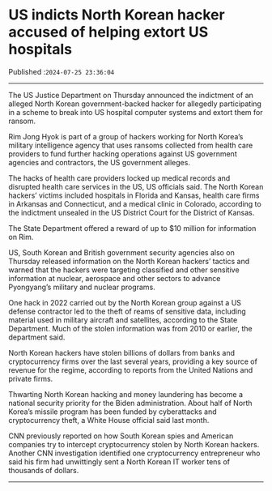 # US indicts North Korean hacker accused of helping extort US hospitals

Published :`2024-07-25 23:36:04`

---

The US Justice Department on Thursday announced the indictment of an alleged North Korean government-backed hacker for allegedly participating in a scheme to break into US hospital computer systems and extort them for ransom.

Rim Jong Hyok is part of a group of hackers working for North Korea’s military intelligence agency that uses ransoms collected from health care providers to fund further hacking operations against US government agencies and contractors, the US government alleges.

The hacks of health care providers locked up medical records and disrupted health care services in the US, US officials said. The North Korean hackers’ victims included hospitals in Florida and Kansas, health care firms in Arkansas and Connecticut, and a medical clinic in Colorado, according to the indictment unsealed in the US District Court for the District of Kansas.

The State Department offered a reward of up to $10 million for information on Rim.

US, South Korean and British government security agencies also on Thursday released information on the North Korean hackers’ tactics and warned that the hackers were targeting classified and other sensitive information at nuclear, aerospace and other sectors to advance Pyongyang’s military and nuclear programs.

One hack in 2022 carried out by the North Korean group against a US defense contractor led to the theft of reams of sensitive data, including material used in military aircraft and satellites, according to the State Department. Much of the stolen information was from 2010 or earlier, the department said.

North Korean hackers have stolen billions of dollars from banks and cryptocurrency firms over the last several years, providing a key source of revenue for the regime, according to reports from the United Nations and private firms.

Thwarting North Korean hacking and money laundering has become a national security priority for the Biden administration. About half of North Korea’s missile program has been funded by cyberattacks and cryptocurrency theft, a White House official said last month.

CNN previously reported on how South Korean spies and American companies try to intercept cryptocurrency stolen by North Korean hackers. Another CNN investigation identified one cryptocurrency entrepreneur who said his firm had unwittingly sent a North Korean IT worker tens of thousands of dollars.

---

